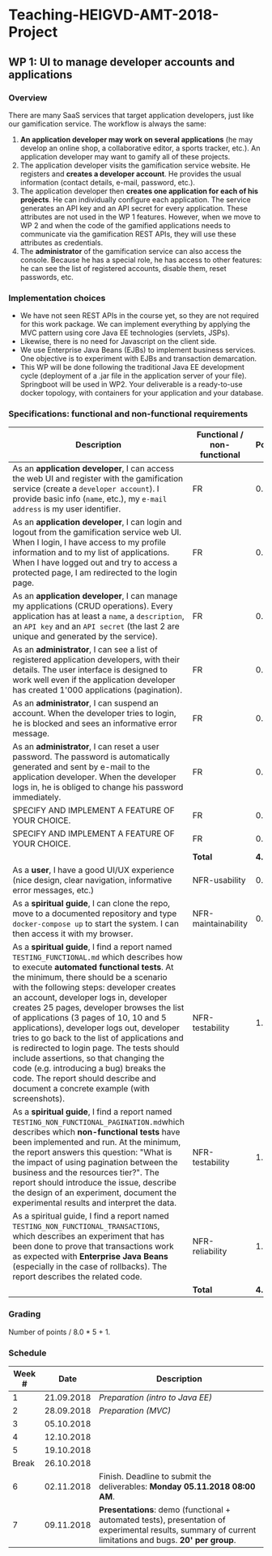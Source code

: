 # Teaching-HEIGVD-AMT-2018-Project


## WP 1: UI to manage developer accounts and applications

### Overview

There are many SaaS services that target application developers, just like our gamification service. The workflow is always the same:

1. **An application developer may work on several applications** (he may develop an online shop, a collaborative editor, a sports tracker, etc.). An application developer may want to gamify all of these projects.
2. The application developer visits the gamification service website. He registers and **creates a developer account**. He provides the usual information (contact details, e-mail, password, etc.).
3. The application developer then **creates one application for each of his projects**. He can individually configure each application. The service generates an API key and an API secret for every application. These attributes are not used in the WP 1 features. However, when we move to WP 2 and when the code of the gamified applications needs to communicate via the gamification REST APIs, they will use these attributes as credentials.
4. The **administrator** of the gamification service can also access the console. Because he has a special role, he has access to other features: he can see the list of registered accounts, disable them, reset passwords, etc.

### Implementation choices

- We have not seen REST APIs in the course yet, so they are not required for this work package. We can implement everything by applying the MVC pattern using core Java EE technologies (servlets, JSPs).
- Likewise, there is no need for Javascript on the client side.
- We use Enterprise Java Beans (EJBs) to implement business services. One objective is to experiment with EJBs and transaction demarcation.
- This WP will be done following the traditional Java EE development cycle (deployment of a .jar file in the application server of your file). Springboot will be used in WP2. Your deliverable is a ready-to-use docker topology, with containers for your application and your database.

### Specifications: functional and non-functional requirements

| Description                                                  | Functional / non-functional | Points |
| ------------------------------------------------------------ | --------------------------- | ------ |
| As an **application developer**, I can access the web UI and register with the gamification service (create a `developer account`). I provide basic info (`name`, etc.), my `e-mail address` is my user identifier. | FR                          | 0.5 |
| As an **application developer**, I can login and logout from the gamification service web UI. When I login, I have access to my profile information and to my list of applications. When I have logged out and try to access a protected page, I am redirected to the login page. | FR |0.5|
| As an **application developer**, I can manage my applications (CRUD operations). Every application has at least a `name`, a `description`, an `API key` and an `API secret` (the last 2 are unique and generated by the service). | FR                          | 0.5 |
| As an **administrator**, I can see a list of registered application developers, with their details. The user interface is designed to work well even if the application developer has created 1'000 applications (pagination). | FR                          | 0.5 |
| As an **administrator**, I can suspend an account. When the developer tries to login, he is blocked and sees an informative error message. | FR                          | 0.5 |
| As an **administrator**, I can reset a user password. The password is automatically generated and sent by e-mail to the application developer. When the developer logs in, he is obliged to change his password immediately. | FR |0.5|
| SPECIFY AND IMPLEMENT A FEATURE OF YOUR CHOICE. | FR |0.5|
| SPECIFY AND IMPLEMENT A FEATURE OF YOUR CHOICE. | FR |0.5|
| | **Total** | **4.0** |
| As a **user**, I have a good UI/UX experience (nice design, clear navigation, informative error messages, etc.) | NFR-usability |0.5|
| As a **spiritual guide**, I can clone the repo, move to a documented repository and type `docker-compose up` to start the system. I can then access it with my browser. | NFR-maintainability         | 0.5 |
| As a **spiritual guide**, I find a report named `TESTING_FUNCTIONAL.md` which describes how to execute **automated functional tests**. At the minimum, there should be a scenario with the following steps: developer creates an account, developer logs in, developer creates 25 pages, developer browses the list of applications (3 pages of 10, 10 and 5 applications), developer logs out, developer tries to go back to the list of applications and is redirected to login page. The tests should include assertions, so that changing the code (e.g. introducing a bug) breaks the code. The report should describe and document a concrete example (with screenshots). | NFR-testability             | 1.0 |
| As a **spiritual guide**, I find a report named `TESTING_NON_FUNCTIONAL_PAGINATION.md`which describes which **non-functional tests** have been implemented and run. At the minimum, the report answers this question: "What is the impact of using pagination between the business and the resources tier?". The report should introduce the issue, describe the design of an experiment, document the experimental results and interpret the data. | NFR-testability             | 1.0 |
| As a spiritual guide, I find a report named `TESTING_NON_FUNCTIONAL_TRANSACTIONS`, which describes an experiment that has been done to prove that transactions work as expected with **Enterprise Java Beans** (especially in the case of rollbacks). The report describes the related code. | NFR-reliability | 1.0 |
|                                                              | **Total** | **4.0** |



### Grading

Number of points / 8.0 * 5 + 1.

### Schedule

| Week # | Date       | Description                                                  |
| ------ | ---------- | ------------------------------------------------------------ |
| 1      | 21.09.2018 | *Preparation (intro to Java EE)*                             |
| 2      | 28.09.2018 | *Preparation (MVC)*                                          |
| 3      | 05.10.2018 |                                                              |
| 4      | 12.10.2018 |                                                              |
| 5      | 19.10.2018 |                                                              |
| Break  | 26.10.2018 |                                                              |
| 6      | 02.11.2018 | Finish. Deadline to submit the deliverables: **Monday 05.11.2018 08:00 AM**. |
| 7      | 09.11.2018 | **Presentations**: demo (functional + automated tests), presentation of experimental results, summary of current limitations and bugs. **20' per group**. |








